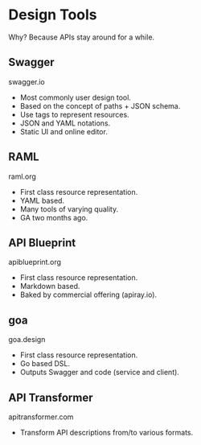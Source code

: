 # Design Tools

Why? Because APIs stay around for a while.

## Swagger

swagger.io

- Most commonly user design tool.
- Based on the concept of paths + JSON schema.
- Use tags to represent resources.
- JSON and YAML notations.
- Static UI and online editor.

## RAML

raml.org

- First class resource representation.
- YAML based.
- Many tools of varying quality.
- GA two months ago.

## API Blueprint

apiblueprint.org

- First class resource representation.
- Markdown based.
- Baked by commercial offering (apiray.io).

## goa

goa.design

- First class resource representation.
- Go based DSL.
- Outputs Swagger and code (service and client).

## API Transformer

apitransformer.com

- Transform API descriptions from/to various formats.
